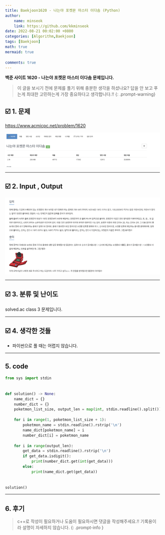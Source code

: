 ```yaml
---
title: Baekjoon1620 - 나는야 포켓몬 마스터 이다솜 (Python)
author: 
    name: minseok
    link: https://github.com/kkminseok
date: 2022-08-21 00:02:00 +0800
categories: [Algorithm,Baekjoon]
tags: [Baekjoon]
math: true
mermaid: true

comments: true
---
```


**백준 사이트 1620 - 나는야 포켓몬 마스터 이다솜 문제입니다.**

> 이 글을 보시기 전에 문제를 풀기 위해 충분한 생각을 하셨나요? 답을 안 보고 푸는게 최대한 고민하는게 가장 중요하다고 생각합니다.!!
{: .prompt-warning}

## ☑️ 1. 문제
<https://www.acmicpc.net/problem/1620>


![](/assets/img/sample/Baekjoon/1620/Problem.png)

-----  

## ☑️ 2. Input , Output
![](/assets/img/sample/Baekjoon/1620/input.png)


-----  

## ☑️ 3. 분류 및 난이도

solved.ac class 3 문제입니다.

-----  

## ☑️ 4. 생각한 것들

- 파이썬으로 풀 때는 어렵지 않습니다.


-----  

## 5. code

```python
from sys import stdin


def solution() -> None:
    name_dict = {}
    number_dict = {}
    poketmon_list_size, output_len = map(int, stdin.readline().split())

    for i in range(1, poketmon_list_size + 1):
        poketmon_name = stdin.readline().rstrip('\n')
        name_dict[poketmon_name] = i
        number_dict[i] = poketmon_name

    for i in range(output_len):
        get_data = stdin.readline().rstrip('\n')
        if get_data.isdigit():
            print(number_dict.get(int(get_data)))
        else:
            print(name_dict.get(get_data))


solution()

```

-----

## 6. 후기


> c++로 작성이 필요하거나 도움이 필요하시면 댓글을 작성해주세요.!! 기록용이라 설명이 자세하지 않습니다.
{: .prompt-info }